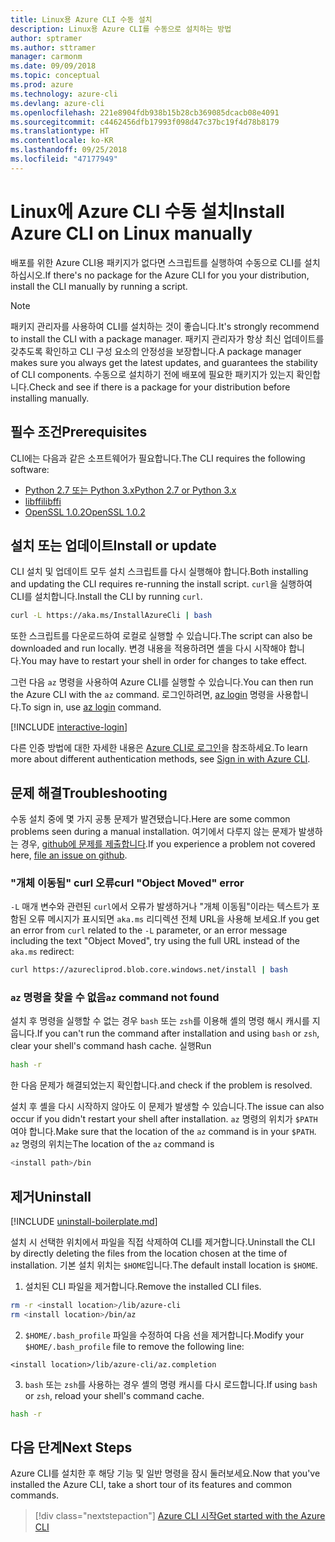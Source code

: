 ```yaml
---
title: Linux용 Azure CLI 수동 설치
description: Linux용 Azure CLI를 수동으로 설치하는 방법
author: sptramer
ms.author: sttramer
manager: carmonm
ms.date: 09/09/2018
ms.topic: conceptual
ms.prod: azure
ms.technology: azure-cli
ms.devlang: azure-cli
ms.openlocfilehash: 221e8904fdb938b15b28cb369085dcacb08e4091
ms.sourcegitcommit: c4462456dfb17993f098d47c37bc19f4d78b8179
ms.translationtype: HT
ms.contentlocale: ko-KR
ms.lasthandoff: 09/25/2018
ms.locfileid: "47177949"
---
```

# <a name="install-azure-cli-on-linux-manually"></a><span data-ttu-id="8df16-103">Linux에 Azure CLI 수동 설치</span><span class="sxs-lookup"><span data-stu-id="8df16-103">Install Azure CLI on Linux manually</span></span>

<span data-ttu-id="8df16-104">배포를 위한 Azure CLI용 패키지가 없다면 스크립트를 실행하여 수동으로 CLI를 설치하십시오.</span><span class="sxs-lookup"><span data-stu-id="8df16-104">If there's no package for the Azure CLI for you your distribution, install the CLI manually by running a script.</span></span>

> [!NOTE]
> <span data-ttu-id="8df16-105">패키지 관리자를 사용하여 CLI를 설치하는 것이 좋습니다.</span><span class="sxs-lookup"><span data-stu-id="8df16-105">It's strongly recommend to install the CLI with a package manager.</span></span> <span data-ttu-id="8df16-106">패키지 관리자가 항상 최신 업데이트를 갖추도록 확인하고 CLI 구성 요소의 안정성을 보장합니다.</span><span class="sxs-lookup"><span data-stu-id="8df16-106">A package manager makes sure you always get the latest updates, and guarantees the stability of CLI components.</span></span> <span data-ttu-id="8df16-107">수동으로 설치하기 전에 배포에 필요한 패키지가 있는지 확인합니다.</span><span class="sxs-lookup"><span data-stu-id="8df16-107">Check and see if there is a package for your distribution before installing manually.</span></span>

## <a name="prerequisites"></a><span data-ttu-id="8df16-108">필수 조건</span><span class="sxs-lookup"><span data-stu-id="8df16-108">Prerequisites</span></span>

<span data-ttu-id="8df16-109">CLI에는 다음과 같은 소프트웨어가 필요합니다.</span><span class="sxs-lookup"><span data-stu-id="8df16-109">The CLI requires the following software:</span></span>

* [<span data-ttu-id="8df16-110">Python 2.7 또는 Python 3.x</span><span class="sxs-lookup"><span data-stu-id="8df16-110">Python 2.7 or Python 3.x</span></span>](https://www.python.org/downloads/)
* [<span data-ttu-id="8df16-111">libffi</span><span class="sxs-lookup"><span data-stu-id="8df16-111">libffi</span></span>](https://sourceware.org/libffi/)
* [<span data-ttu-id="8df16-112">OpenSSL 1.0.2</span><span class="sxs-lookup"><span data-stu-id="8df16-112">OpenSSL 1.0.2</span></span>](https://www.openssl.org/source/)

## <a name="install-or-update"></a><span data-ttu-id="8df16-113">설치 또는 업데이트</span><span class="sxs-lookup"><span data-stu-id="8df16-113">Install or update</span></span>

<span data-ttu-id="8df16-114">CLI 설치 및 업데이트 모두 설치 스크립트를 다시 실행해야 합니다.</span><span class="sxs-lookup"><span data-stu-id="8df16-114">Both installing and updating the CLI requires re-running the install script.</span></span> <span data-ttu-id="8df16-115">`curl`을 실행하여 CLI를 설치합니다.</span><span class="sxs-lookup"><span data-stu-id="8df16-115">Install the CLI by running `curl`.</span></span>

```bash
curl -L https://aka.ms/InstallAzureCli | bash
```

<span data-ttu-id="8df16-116">또한 스크립트를 다운로드하여 로컬로 실행할 수 있습니다.</span><span class="sxs-lookup"><span data-stu-id="8df16-116">The script can also be downloaded and run locally.</span></span> <span data-ttu-id="8df16-117">변경 내용을 적용하려면 셸을 다시 시작해야 합니다.</span><span class="sxs-lookup"><span data-stu-id="8df16-117">You may have to restart your shell in order for changes to take effect.</span></span>

<span data-ttu-id="8df16-118">그런 다음 `az` 명령을 사용하여 Azure CLI를 실행할 수 있습니다.</span><span class="sxs-lookup"><span data-stu-id="8df16-118">You can then run the Azure CLI with the `az` command.</span></span> <span data-ttu-id="8df16-119">로그인하려면, [az login](/cli/azure/reference-index#az-login) 명령을 사용합니다.</span><span class="sxs-lookup"><span data-stu-id="8df16-119">To sign in, use [az login](/cli/azure/reference-index#az-login) command.</span></span>

[!INCLUDE [interactive-login](includes/interactive-login.md)]

<span data-ttu-id="8df16-120">다른 인증 방법에 대한 자세한 내용은 [Azure CLI로 로그인](authenticate-azure-cli.md)을 참조하세요.</span><span class="sxs-lookup"><span data-stu-id="8df16-120">To learn more about different authentication methods, see [Sign in with Azure CLI](authenticate-azure-cli.md).</span></span>

## <a name="troubleshooting"></a><span data-ttu-id="8df16-121">문제 해결</span><span class="sxs-lookup"><span data-stu-id="8df16-121">Troubleshooting</span></span>

<span data-ttu-id="8df16-122">수동 설치 중에 몇 가지 공통 문제가 발견됐습니다.</span><span class="sxs-lookup"><span data-stu-id="8df16-122">Here are some common problems seen during a manual installation.</span></span> <span data-ttu-id="8df16-123">여기에서 다루지 않는 문제가 발생하는 경우, [github에 문제를 제출합니다](https://github.com/Azure/azure-cli/issues).</span><span class="sxs-lookup"><span data-stu-id="8df16-123">If you experience a problem not covered here, [file an issue on github](https://github.com/Azure/azure-cli/issues).</span></span>

### <a name="curl-object-moved-error"></a><span data-ttu-id="8df16-124">"개체 이동됨" curl 오류</span><span class="sxs-lookup"><span data-stu-id="8df16-124">curl "Object Moved" error</span></span>

<span data-ttu-id="8df16-125">`-L` 매개 변수와 관련된 `curl`에서 오류가 발생하거나 "개체 이동됨"이라는 텍스트가 포함된 오류 메시지가 표시되면 `aka.ms` 리디렉션 전체 URL을 사용해 보세요.</span><span class="sxs-lookup"><span data-stu-id="8df16-125">If you get an error from `curl` related to the `-L` parameter, or an error message including the text "Object Moved", try using the full URL instead of the `aka.ms` redirect:</span></span>

```bash
curl https://azurecliprod.blob.core.windows.net/install | bash
```

### <a name="az-command-not-found"></a><span data-ttu-id="8df16-126">`az` 명령을 찾을 수 없음</span><span class="sxs-lookup"><span data-stu-id="8df16-126">`az` command not found</span></span>

<span data-ttu-id="8df16-127">설치 후 명령을 실행할 수 없는 경우 `bash` 또는 `zsh`를 이용해 셸의 명령 해시 캐시를 지웁니다.</span><span class="sxs-lookup"><span data-stu-id="8df16-127">If you can't run the command after installation and using `bash` or `zsh`, clear your shell's command hash cache.</span></span> <span data-ttu-id="8df16-128">실행</span><span class="sxs-lookup"><span data-stu-id="8df16-128">Run</span></span>

```bash
hash -r
```

<span data-ttu-id="8df16-129">한 다음 문제가 해결되었는지 확인합니다.</span><span class="sxs-lookup"><span data-stu-id="8df16-129">and check if the problem is resolved.</span></span>

<span data-ttu-id="8df16-130">설치 후 셸을 다시 시작하지 않아도 이 문제가 발생할 수 있습니다.</span><span class="sxs-lookup"><span data-stu-id="8df16-130">The issue can also occur if you didn't restart your shell after installation.</span></span> <span data-ttu-id="8df16-131">`az` 명령의 위치가 `$PATH`여야 합니다.</span><span class="sxs-lookup"><span data-stu-id="8df16-131">Make sure that the location of the `az` command is in your `$PATH`.</span></span> <span data-ttu-id="8df16-132">`az` 명령의 위치는</span><span class="sxs-lookup"><span data-stu-id="8df16-132">The location of the `az` command is</span></span>

```bash
<install path>/bin
```

## <a name="uninstall"></a><span data-ttu-id="8df16-133">제거</span><span class="sxs-lookup"><span data-stu-id="8df16-133">Uninstall</span></span>

[!INCLUDE [uninstall-boilerplate.md](includes/uninstall-boilerplate.md)]

<span data-ttu-id="8df16-134">설치 시 선택한 위치에서 파일을 직접 삭제하여 CLI를 제거합니다.</span><span class="sxs-lookup"><span data-stu-id="8df16-134">Uninstall the CLI by directly deleting the files from the location chosen at the time of installation.</span></span> <span data-ttu-id="8df16-135">기본 설치 위치는 `$HOME`입니다.</span><span class="sxs-lookup"><span data-stu-id="8df16-135">The default install location is `$HOME`.</span></span>

1. <span data-ttu-id="8df16-136">설치된 CLI 파일을 제거합니다.</span><span class="sxs-lookup"><span data-stu-id="8df16-136">Remove the installed CLI files.</span></span>

  ```bash
  rm -r <install location>/lib/azure-cli
  rm <install location>/bin/az
  ```

2. <span data-ttu-id="8df16-137">`$HOME/.bash_profile` 파일을 수정하여 다음 선을 제거합니다.</span><span class="sxs-lookup"><span data-stu-id="8df16-137">Modify your `$HOME/.bash_profile` file to remove the following line:</span></span>

  ```text
  <install location>/lib/azure-cli/az.completion
  ```

3. <span data-ttu-id="8df16-138">`bash` 또는 `zsh`를 사용하는 경우 셸의 명령 캐시를 다시 로드합니다.</span><span class="sxs-lookup"><span data-stu-id="8df16-138">If using `bash` or `zsh`, reload your shell's command cache.</span></span>

  ```bash
  hash -r
  ```

## <a name="next-steps"></a><span data-ttu-id="8df16-139">다음 단계</span><span class="sxs-lookup"><span data-stu-id="8df16-139">Next Steps</span></span>

<span data-ttu-id="8df16-140">Azure CLI를 설치한 후 해당 기능 및 일반 명령을 잠시 둘러보세요.</span><span class="sxs-lookup"><span data-stu-id="8df16-140">Now that you've installed the Azure CLI, take a short tour of its features and common commands.</span></span>

> [!div class="nextstepaction"]
> [<span data-ttu-id="8df16-141">Azure CLI 시작</span><span class="sxs-lookup"><span data-stu-id="8df16-141">Get started with the Azure CLI</span></span>](get-started-with-azure-cli.md)
